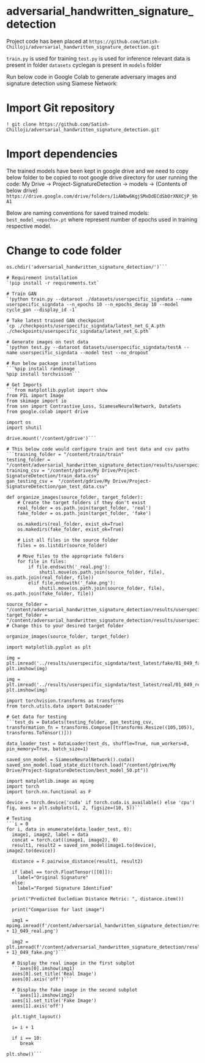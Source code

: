 # adversarial_handwritten_signature_detection

Project code has been placed at `https://github.com/Satish-Chilloji/adversarial_handwritten_signature_detection.git`

`train.py` is used for training
`test.py` is used for inference
relevant data is present in folder `datasets`
cyclegan is present in  `models` folder

Run below code in Google Colab to generate adversary images and signature detection using Siamese Network:

# Import Git repository
`! git clone https://github.com/Satish-Chilloji/adversarial_handwritten_signature_detection.git`

# Import dependencies
The trained models have been kept in google drive and we need to copy below folder to be copied to root google drive directory for user running the code:
My Drive -> Project-SignatureDetection -> models -> (Contents of below drive)
`https://drive.google.com/drive/folders/1iAWbw6KgjSMxDdECdSbOrXNXCjP_9hA1`

Below are naming conventions for saved trained models:
`best_model_<epochs>.pt`
where <epochs> represent number of epochs used in training respective model.

# Change to code folder
```import os
os.chdir('adversarial_handwritten_signature_detection/')```

# Requirement installation
`!pip install -r requirements.txt`

# Train GAN
`!python train.py --dataroot ./datasets/userspecific_signdata --name userspecific_signdata --n_epochs 10 --n_epochs_decay 10 --model cycle_gan --display_id -1`

# Take latest trained GAN checkpoint
`cp ./checkpoints/userspecific_signdata/latest_net_G_A.pth ./checkpoints/userspecific_signdata/latest_net_G.pth`

# Generate images on test data
`!python test.py --dataroot datasets/userspecific_signdata/testA --name userspecific_signdata --model test --no_dropout`

# Run below package installations
```%pip install randimage
%pip install torchvision```

# Get Imports
```from matplotlib.pyplot import show
from PIL import Image
from skimage import io
from snn import Contrastive_Loss, SiameseNeuralNetwork, DataSets
from google.colab import drive

import os
import shutil

drive.mount('/content/gdrive')```

# This below code would configure train and test data and csv paths
```training_folder = "/content/train/train"
testing_folder = "/content/adversarial_handwritten_signature_detection/results/userspecific_signdata/test_latest"
training_csv = "/content/gdrive/My Drive/Project-SignatureDetection/train_data.csv"
gan_testing_csv =  "/content/gdrive/My Drive/Project-SignatureDetection/gan_test_data.csv"

def organize_images(source_folder, target_folder):
    # Create the target folders if they don't exist
    real_folder = os.path.join(target_folder, 'real')
    fake_folder = os.path.join(target_folder, 'fake')

    os.makedirs(real_folder, exist_ok=True)
    os.makedirs(fake_folder, exist_ok=True)

    # List all files in the source folder
    files = os.listdir(source_folder)

    # Move files to the appropriate folders
    for file in files:
        if file.endswith('_real.png'):
            shutil.move(os.path.join(source_folder, file), os.path.join(real_folder, file))
        elif file.endswith('_fake.png'):
            shutil.move(os.path.join(source_folder, file), os.path.join(fake_folder, file))

source_folder = "/content/adversarial_handwritten_signature_detection/results/userspecific_signdata/test_latest/images"
target_folder = "/content/adversarial_handwritten_signature_detection/results/userspecific_signdata/test_latest/"  # Change this to your desired target folder

organize_images(source_folder, target_folder)

import matplotlib.pyplot as plt

img = plt.imread('../results/userspecific_signdata/test_latest/fake/01_049_fake.png')
plt.imshow(img)

img = plt.imread('../results/userspecific_signdata/test_latest/real/01_049_real.png')
plt.imshow(img)

import torchvision.transforms as transforms
from torch.utils.data import DataLoader```

# Get data for testing
```test_ds = DataSets(testing_folder, gan_testing_csv, transformation_fn = transforms.Compose([transforms.Resize((105,105)), transforms.ToTensor()]))

data_loader_test = DataLoader(test_ds, shuffle=True, num_workers=8, pin_memory=True, batch_size=1)

saved_snn_model = SiameseNeuralNetwork().cuda()
saved_snn_model.load_state_dict(torch.load("/content/gdrive/My Drive/Project-SignatureDetection/best_model_50.pt"))

import matplotlib.image as mpimg
import torch
import torch.nn.functional as F

device = torch.device('cuda' if torch.cuda.is_available() else 'cpu')
fig, axes = plt.subplots(1, 2, figsize=(10, 5))```

# Testing
```i = 0
for i, data in enumerate(data_loader_test, 0):
  image1, image2, label = data
  concat = torch.cat((image1, image2), 0)
  result1, result2 = saved_snn_model(image1.to(device), image2.to(device))

  distance = F.pairwise_distance(result1, result2)

  if label == torch.FloatTensor([[0]]):
    label="Original Signature"
  else:
    label="Forged Signature Identified"

  print("Predicted Eucledian Distance Metric: ", distance.item())

  print("Comparison for last image")

  img1 = mpimg.imread(f'/content/adversarial_handwritten_signature_detection/results/userspecific_signdata/test_latest/real/0{i + 1}_049_real.png')

  img2 = plt.imread(f'/content/adversarial_handwritten_signature_detection/results/userspecific_signdata/test_latest/fake/0{i + 1}_049_fake.png')```

  # Display the real image in the first subplot
  ```axes[0].imshow(img1)
  axes[0].set_title('Real Image')
  axes[0].axis('off')```

  # Display the fake image in the second subplot
  ```axes[1].imshow(img2)
  axes[1].set_title('Fake Image')
  axes[1].axis('off')

  plt.tight_layout()

  i= i + 1

  if i == 10:
     break

plt.show()```
